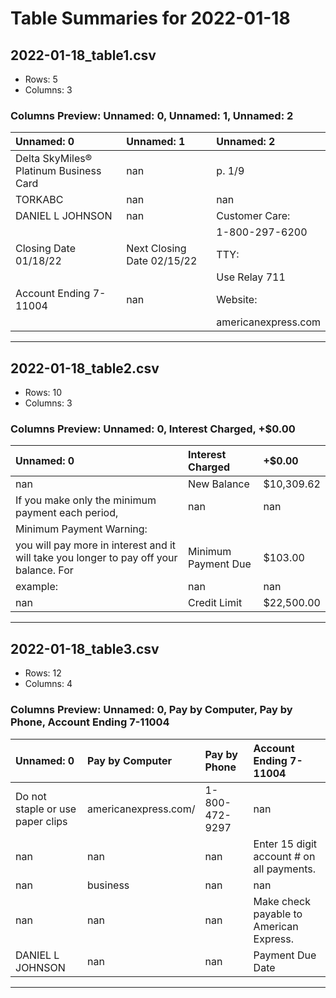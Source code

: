 # Table Summaries for 2022-01-18

## 2022-01-18_table1.csv
- Rows: 5
- Columns: 3
### Columns Preview: Unnamed: 0, Unnamed: 1, Unnamed: 2

| Unnamed: 0                             | Unnamed: 1                 | Unnamed: 2          |
|:---------------------------------------|:---------------------------|:--------------------|
| Delta SkyMiles® Platinum Business Card | nan                        | p. 1/9              |
| TORKABC                                | nan                        | nan                 |
| DANIEL L JOHNSON                       | nan                        | Customer Care:      |
|                                        |                            | 1-800-297-6200      |
| Closing Date 01/18/22                  | Next Closing Date 02/15/22 | TTY:                |
|                                        |                            | Use Relay 711       |
| Account Ending 7-11004                 | nan                        | Website:            |
|                                        |                            | americanexpress.com |

---
## 2022-01-18_table2.csv
- Rows: 10
- Columns: 3
### Columns Preview: Unnamed: 0, Interest Charged, +$0.00

| Unnamed: 0                                                                                       | Interest Charged    | +$0.00     |
|:-------------------------------------------------------------------------------------------------|:--------------------|:-----------|
| nan                                                                                              | New Balance         | $10,309.62 |
| If you make  only  the minimum  payment  each  period,                                           | nan                 | nan        |
| Minimum Payment Warning:                                                                         |                     |            |
| you  will pay  more  in interest  and  it will take  you longer  to pay  off your  balance.  For | Minimum Payment Due | $103.00    |
| example:                                                                                         | nan                 | nan        |
| nan                                                                                              | Credit Limit        | $22,500.00 |

---
## 2022-01-18_table3.csv
- Rows: 12
- Columns: 4
### Columns Preview: Unnamed: 0, Pay by Computer, Pay by Phone, Account Ending 7-11004

| Unnamed: 0                       | Pay by Computer      | Pay by Phone   | Account Ending 7-11004                    |
|:---------------------------------|:---------------------|:---------------|:------------------------------------------|
| Do not staple or use paper clips | americanexpress.com/ | 1-800-472-9297 | nan                                       |
| nan                              | nan                  | nan            | Enter 15 digit account # on all payments. |
| nan                              | business             | nan            | nan                                       |
| nan                              | nan                  | nan            | Make check payable to American Express.   |
| DANIEL L JOHNSON                 | nan                  | nan            | Payment Due Date                          |

---